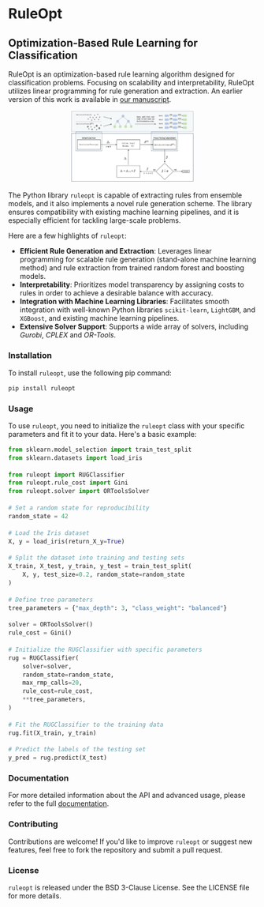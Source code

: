 # RuleOpt
## Optimization-Based Rule Learning for Classification

RuleOpt is an optimization-based rule learning algorithm designed for classification problems. Focusing on scalability and interpretability, RuleOpt utilizes linear programming for rule generation and extraction. An earlier version of this work is available in [our manuscript](https://arxiv.org/abs/2104.10751).

<p align="center" width="100%">
    <img width="50%" src="./img/flow_chart.png"> 
</p>

The Python library `ruleopt` is capable of extracting rules from ensemble models, and it also implements a novel rule generation scheme. The library ensures compatibility with existing machine learning pipelines, and it is especially efficient for tackling large-scale problems.

Here are a few highlights of `ruleopt`:

- **Efficient Rule Generation and Extraction**: Leverages linear programming for scalable rule generation (stand-alone machine learning method) and rule extraction from trained random forest and boosting models.
- **Interpretability**: Prioritizes model transparency by assigning costs to rules in order to achieve a desirable balance with accuracy.
- **Integration with Machine Learning Libraries**: Facilitates smooth integration with well-known Python libraries `scikit-learn`, `LightGBM`, and `XGBoost`, and existing machine learning pipelines.
- **Extensive Solver Support**: Supports a wide array of solvers, including _Gurobi_, _CPLEX_ and _OR-Tools_.


### Installation 
To install `ruleopt`, use the following pip command:

```bash
pip install ruleopt
```
### Usage

To use `ruleopt`, you need to initialize the `ruleopt` class with your specific parameters and fit it to your data. Here's a basic example:


```python
from sklearn.model_selection import train_test_split
from sklearn.datasets import load_iris

from ruleopt import RUGClassifier
from ruleopt.rule_cost import Gini
from ruleopt.solver import ORToolsSolver

# Set a random state for reproducibility
random_state = 42

# Load the Iris dataset
X, y = load_iris(return_X_y=True)

# Split the dataset into training and testing sets
X_train, X_test, y_train, y_test = train_test_split(
    X, y, test_size=0.2, random_state=random_state
)

# Define tree parameters
tree_parameters = {"max_depth": 3, "class_weight": "balanced"}

solver = ORToolsSolver()
rule_cost = Gini()

# Initialize the RUGClassifier with specific parameters
rug = RUGClassifier(
    solver=solver,
    random_state=random_state,
    max_rmp_calls=20,
    rule_cost=rule_cost,
    **tree_parameters,
)

# Fit the RUGClassifier to the training data
rug.fit(X_train, y_train)

# Predict the labels of the testing set
y_pred = rug.predict(X_test)
```
### Documentation
For more detailed information about the API and advanced usage, please refer to the full  [documentation](https://ruleopt.readthedocs.io/en/latest/).

### Contributing
Contributions are welcome! If you'd like to improve `ruleopt` or suggest new features, feel free to fork the repository and submit a pull request.

### License
`ruleopt` is released under the BSD 3-Clause License. See the LICENSE file for more details.
